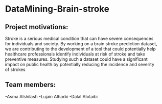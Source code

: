 # DataMining-Brain-stroke

## Project motivations: 
Stroke is a serious medical condition that can have severe consequences for individuals and society. By working on a brain stroke prediction dataset, we are contributing to the development of a tool that could potentially help healthcare professionals identify individuals at risk of stroke and take preventive measures. Studying such a dataset could have a significant impact on public health by potentially reducing the incidence and severity of strokes

 ## Team members: 
 -Asma Alshilash 
 -Lujain Alharbi
 -Dalal Alotaibi

